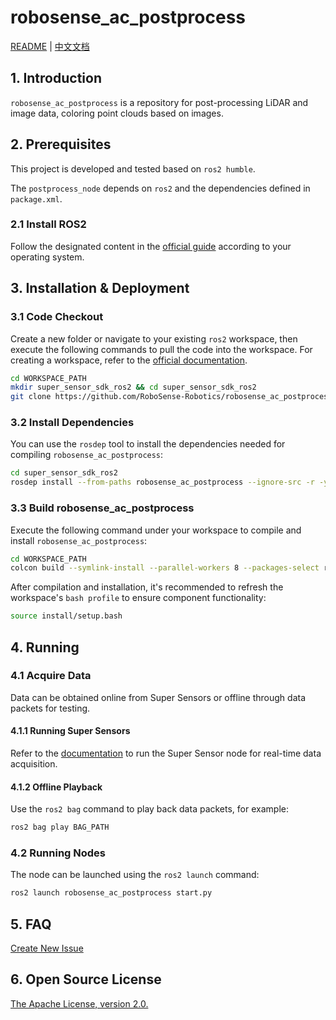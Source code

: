 # robosense_ac_postprocess

[README](README.md) | [中文文档](README_CN.md)

## 1. Introduction

`robosense_ac_postprocess` is a repository for post-processing LiDAR and image data, coloring point clouds based on images.

## 2. Prerequisites

This project is developed and tested based on `ros2 humble`.

The `postprocess_node` depends on `ros2` and the dependencies defined in `package.xml`.

### 2.1 Install ROS2

Follow the designated content in the [official guide](https://docs.ros.org/en/humble/Installation.html) according to your operating system.

## 3. Installation & Deployment

### 3.1 Code Checkout

Create a new folder or navigate to your existing `ros2` workspace, then execute the following commands to pull the code into the workspace. For creating a workspace, refer to the [official documentation](https://docs.ros.org/en/humble/Tutorials/Beginner-Client-Libraries/Creating-A-Workspace/Creating-A-Workspace.html).

```bash
cd WORKSPACE_PATH
mkdir super_sensor_sdk_ros2 && cd super_sensor_sdk_ros2
git clone https://github.com/RoboSense-Robotics/robosense_ac_postprocess.git -b main
```

### 3.2 Install Dependencies

You can use the `rosdep` tool to install the dependencies needed for compiling `robosense_ac_postprocess`:

```bash
cd super_sensor_sdk_ros2
rosdep install --from-paths robosense_ac_postprocess --ignore-src -r -y
```

### 3.3 Build robosense_ac_postprocess

Execute the following command under your workspace to compile and install `robosense_ac_postprocess`:

```bash
cd WORKSPACE_PATH
colcon build --symlink-install --parallel-workers 8 --packages-select robosense_ac_postprocess
```

After compilation and installation, it's recommended to refresh the workspace's `bash profile` to ensure component functionality:

```bash
source install/setup.bash
```

## 4. Running

### 4.1 Acquire Data

Data can be obtained online from Super Sensors or offline through data packets for testing.

#### 4.1.1 Running Super Sensors

Refer to the [documentation](https://github.com/RoboSense-Robotics/robosense_ac_ros2_sdk_infra/tree/main/modules/ros_metas) to run the Super Sensor node for real-time data acquisition.

#### 4.1.2 Offline Playback

Use the `ros2 bag` command to play back data packets, for example:

```bash
ros2 bag play BAG_PATH
```

### 4.2 Running Nodes

The node can be launched using the `ros2 launch` command:

```bash
ros2 launch robosense_ac_postprocess start.py
```

## 5. FAQ

[Create New Issue](https://github.com/RoboSense-Robotics/robosense_ac_postprocess/issues/new)

## 6. Open Source License

[The Apache License, version 2.0.](https://www.apache.org/licenses/LICENSE-2.0)
